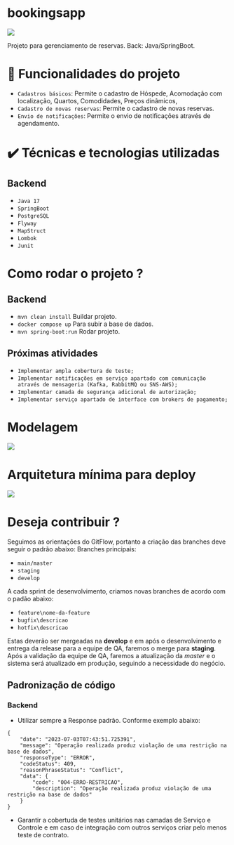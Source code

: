 # bookingsapp

<img src="http://img.shields.io/static/v1?label=STATUS&message=EM%20DESENVOLVIMENTO&color=GREEN&style=for-the-badge"/>

Projeto para gerenciamento de reservas. Back: Java/SpringBoot.

# :hammer: Funcionalidades do projeto

- `Cadastros básicos`: Permite o cadastro de Hóspede, Acomodação com localização, Quartos, Comodidades, Preços dinâmicos, 
- `Cadastro de novas reservas`: Permite o cadastro de novas reservas.
- `Envio de notificações`: Permite o envio de notificações através de agendamento.

# ✔️ Técnicas e tecnologias utilizadas
## Backend
- ``Java 17``
- ``SpringBoot``
- ``PostgreSQL``
- ``Flyway``
- ``MapStruct``
- ``Lombok``
- ``Junit``


# Como rodar o projeto ?

## Backend

- `mvn clean install` Buildar projeto.
- `docker compose up` Para subir a base de dados.
- `mvn spring-boot:run` Rodar projeto.

## Próximas atividades

- `Implementar ampla cobertura de teste;`
- `Implementar notificações em serviço apartado com comunicação através de mensageria (Kafka, RabbitMQ ou SNS-AWS);`
- `Implementar camada de segurança adicional de autorização;`
- `Implementar serviço apartado de interface com brokers de pagamento;`

# Modelagem

![](https://github.com/eliezerneto/productsapp/blob/main/Modelagem.png)

# Arquitetura mínima para deploy

![](https://github.com/eliezerneto/productsapp/blob/main/Arquitetura.png)

# Deseja contribuir ?

Seguimos as orientações do GitFlow, portanto a criação das branches deve seguir o padrão abaixo:
Branches principais:

- `main/master`
- `staging`
- `develop`

A cada sprint de desenvolvimento, criamos novas branches de acordo com o padão abaixo:

- `feature\nome-da-feature`
- `bugfix\descricao`
- `hotfix\descricao`

Estas deverão ser mergeadas na **develop** e em após o desenvolvimento e entrega da release para a equipe de QA, faremos o merge para **staging**. Após a validação da equipe de QA, faremos a atualização da *master* e o sistema será atualizado em produção, seguindo a necessidade do negócio. 

## Padronização de código

### Backend
- Utilizar sempre a Response padrão. Conforme exemplo abaixo:
```
{
    "date": "2023-07-03T07:43:51.725391",
    "message": "Operação realizada produz violação de uma restrição na base de dados",
    "responseType": "ERROR",
    "codeStatus": 409,
    "reasonPhraseStatus": "Conflict",
    "data": {
        "code": "004-ERRO-RESTRICAO",
        "description": "Operação realizada produz violação de uma restrição na base de dados"
    }
}
```
- Garantir a cobertuda de testes unitários nas camadas de Serviço e Controle e em caso de integração com outros serviços criar pelo menos teste de contrato.
